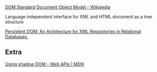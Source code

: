 [DOM Standard](https://dom.spec.whatwg.org/)
[Document Object Model - Wikipedia](https://en.wikipedia.org/wiki/Document_Object_Model)

Language independent interface for XML and HTML document as a tree structure

[Persistent DOM: An Architecture for XML Repositories in Relational Databases.](https://www.researchgate.net/publication/221253481_Persistent_DOM_An_Architecture_for_XML_Repositories_in_Relational_Databases)

## Extra

[Using shadow DOM - Web APIs | MDN](https://developer.mozilla.org/en-US/docs/Web/API/Web_components/Using_shadow_DOM)
